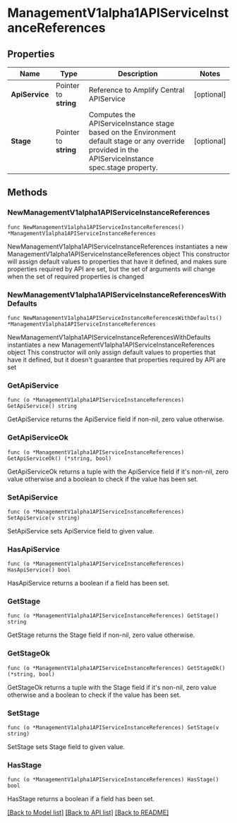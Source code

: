 # ManagementV1alpha1APIServiceInstanceReferences

## Properties

Name | Type | Description | Notes
------------ | ------------- | ------------- | -------------
**ApiService** | Pointer to **string** | Reference to Amplify Central APIService | [optional] 
**Stage** | Pointer to **string** | Computes the APIServiceInstance stage based on the Environment default stage or any override provided in the APIServiceInstance spec.stage property. | [optional] 

## Methods

### NewManagementV1alpha1APIServiceInstanceReferences

`func NewManagementV1alpha1APIServiceInstanceReferences() *ManagementV1alpha1APIServiceInstanceReferences`

NewManagementV1alpha1APIServiceInstanceReferences instantiates a new ManagementV1alpha1APIServiceInstanceReferences object
This constructor will assign default values to properties that have it defined,
and makes sure properties required by API are set, but the set of arguments
will change when the set of required properties is changed

### NewManagementV1alpha1APIServiceInstanceReferencesWithDefaults

`func NewManagementV1alpha1APIServiceInstanceReferencesWithDefaults() *ManagementV1alpha1APIServiceInstanceReferences`

NewManagementV1alpha1APIServiceInstanceReferencesWithDefaults instantiates a new ManagementV1alpha1APIServiceInstanceReferences object
This constructor will only assign default values to properties that have it defined,
but it doesn't guarantee that properties required by API are set

### GetApiService

`func (o *ManagementV1alpha1APIServiceInstanceReferences) GetApiService() string`

GetApiService returns the ApiService field if non-nil, zero value otherwise.

### GetApiServiceOk

`func (o *ManagementV1alpha1APIServiceInstanceReferences) GetApiServiceOk() (*string, bool)`

GetApiServiceOk returns a tuple with the ApiService field if it's non-nil, zero value otherwise
and a boolean to check if the value has been set.

### SetApiService

`func (o *ManagementV1alpha1APIServiceInstanceReferences) SetApiService(v string)`

SetApiService sets ApiService field to given value.

### HasApiService

`func (o *ManagementV1alpha1APIServiceInstanceReferences) HasApiService() bool`

HasApiService returns a boolean if a field has been set.

### GetStage

`func (o *ManagementV1alpha1APIServiceInstanceReferences) GetStage() string`

GetStage returns the Stage field if non-nil, zero value otherwise.

### GetStageOk

`func (o *ManagementV1alpha1APIServiceInstanceReferences) GetStageOk() (*string, bool)`

GetStageOk returns a tuple with the Stage field if it's non-nil, zero value otherwise
and a boolean to check if the value has been set.

### SetStage

`func (o *ManagementV1alpha1APIServiceInstanceReferences) SetStage(v string)`

SetStage sets Stage field to given value.

### HasStage

`func (o *ManagementV1alpha1APIServiceInstanceReferences) HasStage() bool`

HasStage returns a boolean if a field has been set.


[[Back to Model list]](../README.md#documentation-for-models) [[Back to API list]](../README.md#documentation-for-api-endpoints) [[Back to README]](../README.md)


